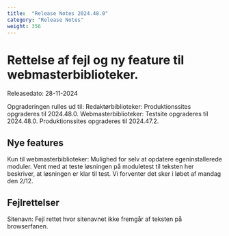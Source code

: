 ```yaml
---
title:  "Release Notes 2024.48.0"
category: "Release Notes"
weight: 356
---  
```


# Rettelse af fejl og ny feature til webmasterbiblioteker. 

Releasedato: 28-11-2024

Opgraderingen rulles ud til: 
Redaktørbiblioteker: Produktionssites opgraderes til 2024.48.0. 
Webmasterbiblioteker: Testsite opgraderes til 2024.48.0. Produktionssites opgraderes til 2024.47.2. 

## Nye features 
Kun til webmasterbiblioteker: Mulighed for selv at opdatere egeninstallerede moduler. Vent med at teste løsningen på moduletest til teksten her beskriver, at løsningen er klar til test. Vi forventer det sker i løbet af mandag den 2/12.  

## Fejlrettelser
Sitenavn: Fejl rettet hvor sitenavnet ikke fremgår af teksten på browserfanen. 
